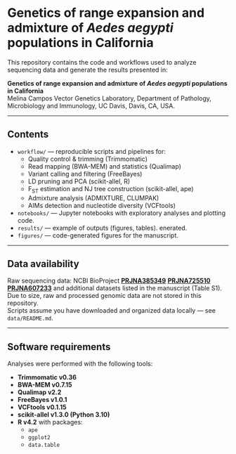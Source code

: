 # Genetics of range expansion and admixture of *Aedes aegypti* populations in California

This repository contains the code and workflows used to analyze sequencing data and generate the results presented in:

**Genetics of range expansion and admixture of *Aedes aegypti* populations in California**  
Melina Campos
Vector Genetics Laboratory, Department of Pathology, Microbiology and Immunology, UC Davis, Davis, CA, USA. 


---

## Contents

- `workflow/` — reproducible scripts and pipelines for:
  - Quality control & trimming (Trimmomatic)
  - Read mapping (BWA-MEM) and statistics (Qualimap)
  - Variant calling and filtering (FreeBayes)
  - LD pruning and PCA (scikit-allel, R)
  - F<sub>ST</sub> estimation and NJ tree construction (scikit-allel, ape)
  - Admixture analysis (ADMIXTURE, CLUMPAK)
  - AIMs detection and nucleotide diversity (VCFtools)
- `notebooks/` — Jupyter notebooks with exploratory analyses and plotting code.
- `results/` — example of outputs (figures, tables). enerated.
- `figures/` — code-generated figures for the manuscript.

---

## Data availability

Raw sequencing data: NCBI BioProject **[PRJNA385349](https://www.ncbi.nlm.nih.gov/bioproject/PRJNA385349)** **[PRJNA725510](https://www.ncbi.nlm.nih.gov/bioproject/PRJNA725510)**  **[PRJNA607233](https://www.ncbi.nlm.nih.gov/bioproject/PRJNA607233)** and additional datasets listed in the manuscript (Table S1).  
Due to size, raw and processed genomic data are not stored in this repository.  
Scripts assume you have downloaded and organized data locally — see `data/README.md`.


---

## Software requirements

Analyses were performed with the following tools:

- **Trimmomatic v0.36**
- **BWA-MEM v0.7.15**
- **Qualimap v2.2**
- **FreeBayes v1.0.1**
- **VCFtools v0.1.15**
- **scikit-allel v1.3.0 (Python 3.10)**
- **R v4.2** with packages:
  - `ape`
  - `ggplot2`
  - `data.table`
